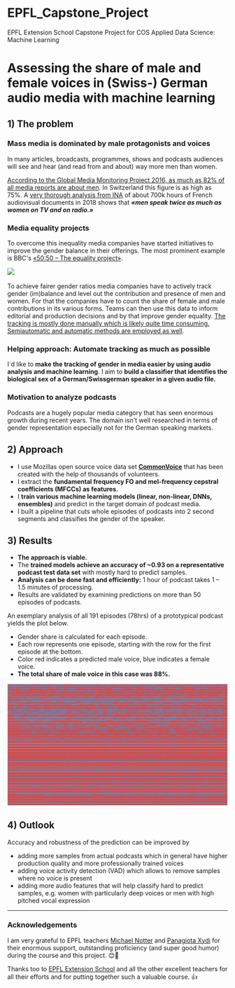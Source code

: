 # EPFL_Capstone_Project
EPFL Extension School Capstone Project for COS Applied Data Science: Machine Learning

# Assessing the share of male and female voices in (Swiss-) German audio media with machine learning

## 1) The problem

### Mass media is dominated by male protagonists and voices

In many articles, broadcasts, programmes, shows and podcasts audiences will see and hear (and read from and about) way more men than women. 

[According to the Global Media Monitoring Project 2016, as much as 82% of all media reports are about men](https://www.ringier.com/en/equalvoice-initiative-increase-womens-visibility-media-coverage). In Switzerland this figure is as high as 75%. A [very thorough analysis from INA](https://www.viewjournal.eu/article/10.18146/2213-0969.2018.jethc156/) of about 700k hours of French audiovisual documents in 2018 shows that ***«men speak twice as much as women on TV and on radio.»*** 


### Media equality projects

To overcome this inequality media companies have started initiatives to improve the gender balance in their offerings. The most prominent example is BBC's [«50:50 – The equality project»](https://www.bbc.co.uk/5050/). 

![](https://ichef.bbci.co.uk/images/ic/1920xn/p092wxyl.jpg)

To achieve fairer gender ratios media companies have to actively track gender (im)balance and level out the contribution and presence of men and women. For that the companies have to count the share of female and male contributions in its various forms. Teams can then use this data to inform editorial and production decisions and by that improve gender equality. [The tracking is mostly done manually which is likely quite time consuming. Semiautomatic and automatic methods are employed as well](https://www.reflectreality.internews.org/chapter-4/tracking).


### Helping approach: Automate tracking as much as possible

I´d like to **make the tracking of gender in media easier by using audio analysis and machine learning**. I aim to **build a classifier that identifies the biological sex of a German/Swissgerman speaker in a given audio file.** 


### Motivation to analyze podcasts
Podcasts are a hugely popular media category that has seen enormous growth during recent years. The domain isn't well researched in terms of gender representation especially not for the German speaking markets.


## 2) Approach

- I use Mozillas open source voice data set **[CommonVoice](https://commonvoice.mozilla.org/en)** that has been created with the help of thousands of volunteers. 
- I extract the **fundamental frequency FO and mel-frequency cepstral coefficients (MFCCs) as features.** 
- I **train various machine learning models (linear, non-linear, DNNs, ensembles)** and predict in the target domain of podcast media.
- I built a pipeline that cuts whole episodes of podcasts into 2 second segments and classifies the gender of the speaker. 


## 3) Results
- **The approach is viable.** 
- The **trained models achieve an accuracy of ~0.93 on a representative podcast test data set** with mostly hard to predict samples.
- **Analysis can be done fast and efficiently:** 1 hour of podcast takes 1 – 1.5 minutes of processing.
- Results are validated by examining predictions on more than 50 episodes of podcasts.

An exemplary analysis of all 191 episodes (78hrs) of a prototypical podcast yields the plot below. 
- Gender share is calculated for each episode.
- Each row represents one episode, starting with the row for the first episode at the bottom. 
- Color red indicates a predicted male voice, blue indicates a female voice.
- **The total share of male voice in this case was 88%.**

![](analysis_example.png)


## 4) Outlook

Accuracy and robustness of the prediction can be improved by
- adding more samples from actual podcasts which in general have higher production quality and more professionally trained voices
- adding voice activity detection (VAD) which allows to remove samples where no voice is present
- adding more audio features that will help classify hard to predict samples, e.g. women with particularly deep voices or men with high pitched vocal expression

---
### Acknowledgements

I am very grateful to EPFL teachers [Michael Notter](https://www.linkedin.com/in/michael-notter-5542b464/) and [Panagiota Xydi](https://www.linkedin.com/in/panagiotaxydi/) for their enormous support, outstanding proficiency (and super good humor) during the course and this project. 😊🙏

Thanks too to [EPFL Extension School](https://www.extensionschool.ch/) and all the other excellent teachers for all their efforts and for putting together such a valuable course. 👍 


